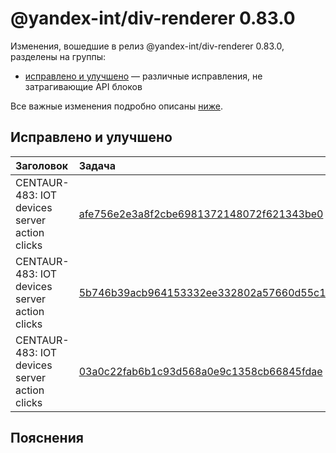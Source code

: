 # @yandex-int/div-renderer 0.83.0

<!-- ЧЕЛОВЕЧЕСКОЕ ВСТУПЛЕНИЕ -->

Изменения, вошедшие в релиз @yandex-int/div-renderer 0.83.0, разделены на группы:

* [исправлено и улучшено](#Исправлено-и-улучшено) — различные исправления, не затрагивающие API блоков

Все важные изменения подробно описаны [ниже](#Пояснения).

## Исправлено и улучшено

| Заголовок                                     | Задача                                     | PR  |
| :-------------------------------------------- | :----------------------------------------- | :-- |
| CENTAUR-483: IOT devices server action clicks | [afe756e2e3a8f2cbe6981372148072f621343be0] | N/A |
| CENTAUR-483: IOT devices server action clicks | [5b746b39acb964153332ee332802a57660d55c13] | N/A |
| CENTAUR-483: IOT devices server action clicks | [03a0c22fab6b1c93d568a0e9c1358cb66845fdae] | N/A |

## Пояснения

[afe756e2e3a8f2cbe6981372148072f621343be0]: https://a.yandex-team.ru/arc_vcs/commit/afe756e2e3a8f2cbe6981372148072f621343be0
[5b746b39acb964153332ee332802a57660d55c13]: https://a.yandex-team.ru/arc_vcs/commit/5b746b39acb964153332ee332802a57660d55c13
[03a0c22fab6b1c93d568a0e9c1358cb66845fdae]: https://a.yandex-team.ru/arc_vcs/commit/03a0c22fab6b1c93d568a0e9c1358cb66845fdae

